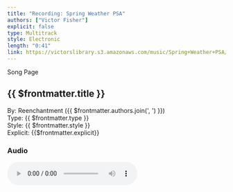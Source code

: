 ```yaml
---
title: "Recording: Spring Weather PSA"
authors: ["Victor Fisher"]
explicit: false
type: Multitrack
style: Electronic
length: "0:41"
link: https://victorslibrary.s3.amazonaws.com/music/Spring+Weather+PSA/Spring+Weather+PSA.mp3
---
```


<g-link to="/song/spring-weather-psa">Song Page</g-link>

## {{ $frontmatter.title }}

By: <g-link to="/band/reenchantment">Reenchantment</g-link> ({{ $frontmatter.authors.join(', ') }})   
Type: {{ $frontmatter.type }}  
Style: {{ $frontmatter.style }}  
Explicit: {{$frontmatter.explicit}}

### Audio

<audio controls controlsList="nodownload">
  <source :src="$frontmatter.link" type="audio/mpeg">
Your browser does not support the audio element.
</audio>
